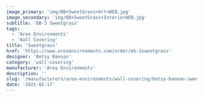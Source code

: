 ```yaml
---
image_primary: 'img/BB+SweetGrass+Art+WEB.jpg'
image_secondary: 'img/BB+SweetGrass+InteriorWEB.jpg'
subtitle: 'BB-3 Sweetgrass'
tags:
  - 'Area Environments'
  - 'Wall Covering'
title: 'Sweetgrass'
href: 'https://www.areaenvironments.com/order/bb-3sweetgrass'
designer: 'Betsy Bannan'
category: 'wall-covering'
manufacturer: 'Area Environments'
description: ''
slug: '/manufacturers/area-environments/wall-covering/betsy-bannan-sweetgrass'
date: '2021-02-17'
---
```

